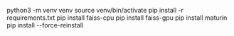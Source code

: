 python3 -m venv venv
source venv/bin/activate
pip install -r requirements.txt
pip install faiss-cpu
pip install faiss-gpu
pip install maturin 
pip install --force-reinstall